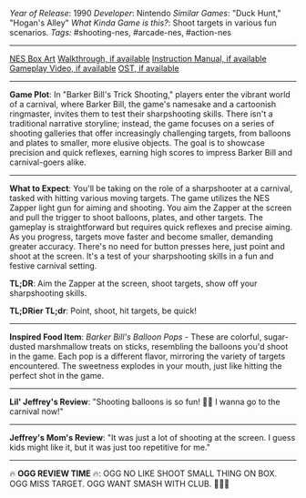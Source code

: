 *Year of Release*: 1990
*Developer*: Nintendo
*Similar Games*: "Duck Hunt," "Hogan's Alley"
*What Kinda Game is this?*: Shoot targets in various fun scenarios.
*Tags:* #shooting-nes, #arcade-nes, #action-nes

---
[NES Box Art](https://www.google.com/search?tbm=isch&q=NES+Box+Art+Barker+Bill's+Trick+Shooting) 
[Walkthrough, if available](https://www.google.com/search?q=Walkthrough+NES+Barker+Bill's+Trick+Shooting)
[Instruction Manual, if available](https://www.google.com/search?q=NES+Instruction+Manual+Barker+Bill's+Trick+Shooting)
[Gameplay Video, if available](https://www.youtube.com/results?search_query=gameplay+NES+Barker+Bill's+Trick+Shooting) 
[OST, if available](https://www.youtube.com/results?search_query=gameplay+NES+Barker+Bill's+Trick+Shooting+OST)

- - -
**Game Plot**: In "Barker Bill's Trick Shooting," players enter the vibrant world of a carnival, where Barker Bill, the game's namesake and a cartoonish ringmaster, invites them to test their sharpshooting skills. There isn't a traditional narrative storyline; instead, the game focuses on a series of shooting galleries that offer increasingly challenging targets, from balloons and plates to smaller, more elusive objects. The goal is to showcase precision and quick reflexes, earning high scores to impress Barker Bill and carnival-goers alike.

- - -
**What to Expect**: You'll be taking on the role of a sharpshooter at a carnival, tasked with hitting various moving targets. The game utilizes the NES Zapper light gun for aiming and shooting. You aim the Zapper at the screen and pull the trigger to shoot balloons, plates, and other targets. The gameplay is straightforward but requires quick reflexes and precise aiming. As you progress, targets move faster and become smaller, demanding greater accuracy. There's no need for button presses here, just point and shoot at the screen. It's a test of your sharpshooting skills in a fun and festive carnival setting.

**TL;DR**: Aim the Zapper at the screen, shoot targets, show off your sharpshooting skills.

**TL;DRier TL;dr**: Point, shoot, hit targets, be quick!

---
**Inspired Food Item**: *Barker Bill's Balloon Pops* - These are colorful, sugar-dusted marshmallow treats on sticks, resembling the balloons you'd shoot in the game. Each pop is a different flavor, mirroring the variety of targets encountered. The sweetness explodes in your mouth, just like hitting the perfect shot in the game.

---
**Lil' Jeffrey's Review**: "Shooting balloons is so fun! 🎈🎯 I wanna go to the carnival now!"

---
**Jeffrey's Mom's Review**: "It was just a lot of shooting at the screen. I guess kids might like it, but it was just too repetitive for me."

---
🔥 **OGG REVIEW TIME** 🔥: OGG NO LIKE SHOOT SMALL THING ON BOX. OGG MISS TARGET. OGG WANT SMASH WITH CLUB. 🏹🚫🔨